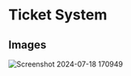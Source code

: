 # Ticket System

## Images
![Screenshot 2024-07-18 170949](https://github.com/user-attachments/assets/080288cf-4c1d-44d8-8b07-9abc2844087c)

